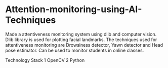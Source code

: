 # Attention-monitoring-using-AI-Techniques

Made a attentiveness monitoring system using dlib and computer vision. 
Dlib library is used for plotting facial landmarks. 
The techniques used for attentiveness monitoring are Drowsiness detector, Yawn detector and Head pose estimator.
Can be used to monitor students in online classes.


Technology Stack 
1 OpenCV
2 Python 
 
